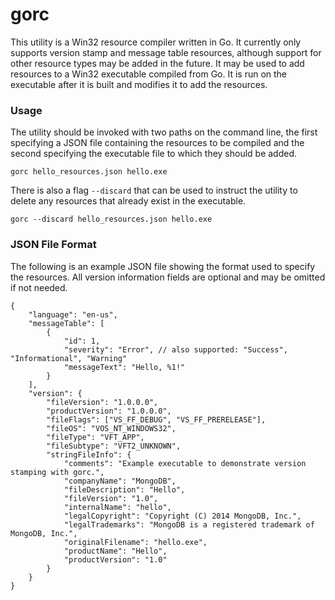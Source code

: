 gorc
====

This utility is a Win32 resource compiler written in Go.  It currently only supports version stamp and message table
resources, although support for other resource types may be added in the future.  It may be used to add resources to a
Win32 executable compiled from Go.  It is run on the executable after it is built and modifies it to add the resources.

### Usage

The utility should be invoked with two paths on the command line, the first specifying a JSON file containing the
resources to be compiled and the second specifying the executable file to which they should be added.

	gorc hello_resources.json hello.exe

There is also a flag `--discard` that can be used to instruct the utility to delete any resources that already exist in
the executable.

	gorc --discard hello_resources.json hello.exe

### JSON File Format

The following is an example JSON file showing the format used to specify the resources.  All version information fields
are optional and may be omitted if not needed.

	{
		"language": "en-us",
		"messageTable": [
			{
				"id": 1,
				"severity": "Error", // also supported: "Success", "Informational", "Warning"
				"messageText": "Hello, %1!"
			}
		],
		"version": {
			"fileVersion": "1.0.0.0",
			"productVersion": "1.0.0.0",
			"fileFlags": ["VS_FF_DEBUG", "VS_FF_PRERELEASE"],
			"fileOS": "VOS_NT_WINDOWS32",
			"fileType": "VFT_APP",
			"fileSubtype": "VFT2_UNKNOWN",
			"stringFileInfo": {
				"comments": "Example executable to demonstrate version stamping with gorc.",
				"companyName": "MongoDB",
				"fileDescription": "Hello",
				"fileVersion": "1.0",
				"internalName": "hello",
				"legalCopyright": "Copyright (C) 2014 MongoDB, Inc.",
				"legalTrademarks": "MongoDB is a registered trademark of MongoDB, Inc.",
				"originalFilename": "hello.exe",
				"productName": "Hello",
				"productVersion": "1.0"
			}
		}
	}
